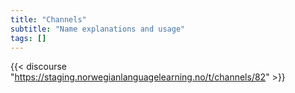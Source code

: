 ```yaml
---
title: "Channels"
subtitle: "Name explanations and usage"
tags: []
---
```


{{< discourse "https://staging.norwegianlanguagelearning.no/t/channels/82" >}}
